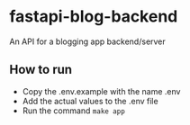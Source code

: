 # fastapi-blog-backend
An API for a blogging app backend/server

## How to run
- Copy the .env.example with the name .env
- Add the actual values to the .env file
- Run the command ```make app```
